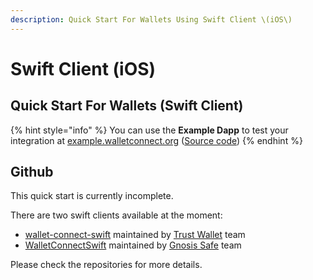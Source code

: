 ```yaml
---
description: Quick Start For Wallets Using Swift Client \(iOS\)
---
```


# Swift Client \(iOS\)

## Quick Start For Wallets \(Swift Client\)

{% hint style="info" %}
You can use the **Example Dapp** to test your integration at [example.walletconnect.org](https://example.walletconnect.org) \([Source code](https://github.com/WalletConnect/walletconnect-example-dapp)\)
{% endhint %}

## Github

This quick start is currently incomplete.

There are two swift clients available at the moment:

* [wallet-connect-swift](https://github.com/WalletConnect/wallet-connect-swift) maintained by [Trust Wallet](https://trustwallet.com) team
* [WalletConnectSwift](https://github.com/WalletConnect/WalletConnectSwift) maintained by [Gnosis Safe](https://gnosis-safe.io) team

Please check the repositories for more details.

